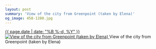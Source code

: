 ```yaml
---
layout: post
summary: 'View of the city from Greenpoint (taken by Elena)'
og_image: 458-1280.jpg
---
```


<p>
 <time>
  <a href="/458">
   {{ page.date | date: "%B %-d, %Y" }}
  </a>
 </time>
 <a href="/458">
  <img alt="View of the city from Greenpoint (taken by Elena)" sizes="(min-width: 700px) 50vw, calc(100vw - 2rem)" src="{{ site.assets_url }}/458-640.jpg" srcset="{{ site.assets_url }}/458-1280.jpg 1280w, {{ site.assets_url }}/458-960.jpg 960w, {{ site.assets_url }}/458-640.jpg 640w, {{ site.assets_url }}/458-320.jpg 320w"/>
 </a>
 <span>
  View of the city from Greenpoint (taken by Elena)
 </span>
</p>

